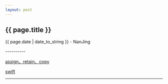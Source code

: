 ```yaml
---
layout: post
---
```


<h2>{{ page.title }}</h2>
<p class='meta'>{{ page.date | date_to_string }} - NanJing</p>
----------

[assign、retain、copy](http://www.cnblogs.com/csj007523/archive/2012/07/23/2605662.html)

[swift](http://swifter.tips/)

----------
